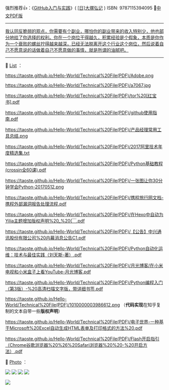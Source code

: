 强烈推荐👍：《[GitHub入门与实践](https://book.douban.com/subject/26462816/)》( [[日]大塚弘记](https://book.douban.com/subject_search?search_text=%E5%A4%A7%E5%A1%9A%E5%BC%98%E8%AE%B0) ) ISBN: 9787115394095  🔗[中文PDF版](https://taoste.github.io/Hello-World/Technical%20File(PDF)/《GitHub入门与实践》(%20%5B日%5D%20大塚弘记%20)%20中文PDF版.pdf)

-------------------------------------------------------------------------------

<a href="https://twitter.com/0792z/status/1150922079761522689">我认同反脆弱的观点，你需要有个副业，哪怕你的副业带来的收入特别少，他也部分地给了你选择的权利。你在一个岗位干得越久，积累经验是个假象，本质是你作为一个衰败的螺丝拧得越来越深，已经无法脱离开这个行业这个岗位，然后说着自己不愿意说的话做着自己不愿意做的事情，就是所谓的油腻吧。</a>

-------------------------------------------------------------------------------

📕 [List](https://taoste.github.io/Hello-World/Technical%20File(PDF)/README.md) ：

https://taoste.github.io/Hello-World/Technical%20File(PDF)/Adobe.png

https://taoste.github.io/Hello-World/Technical%20File(PDF)/a7067.jpg	

https://taoste.github.io/Hello-World/Technical%20File(PDF)/tor%20[红宝书].pdf

https://taoste.github.io/Hello-World/Technical%20File(PDF)/github使用指南.pdf

https://taoste.github.io/Hello-World/Technical%20File(PDF)/产品经理常用工具总结.png

https://taoste.github.io/Hello-World/Technical%20File(PDF)/2017阿里技术年度精选集.txt

https://taoste.github.io/Hello-World/Technical%20File(PDF)/Python基础教程(crossin全60课).pdf

https://taoste.github.io/Hello-World/Technical%20File(PDF)/一张图让你30分钟学会Python-20170512.png

https://taoste.github.io/Hello-World/Technical%20File(PDF)/携程旅行网文档-携程外部漏洞报告处理流程.pdf

https://taoste.github.io/Hello-World/Technical%20File(PDF)/在Hexo中自动为Yilia主题增加版权声明%20_%20(￣.pdf

https://taoste.github.io/Hello-World/Technical%20File(PDF)/【公告】中兴通讯股份有限公司%20内幕消息公告C1.pdf

https://taoste.github.io/Hello-World/Technical%20File(PDF)/Python自动化运维：技术与最佳实践（刘天斯-著）.pdf

https://taoste.github.io/Hello-World/Technical%20File(PDF)/月光博客/在小米电视和小米盒子上看YouTube-月光博客.pdf

https://taoste.github.io/Hello-World/Technical%20File(PDF)/Python编程入门（第3版）-%20高清扫描文字版，带详细书签.pdf

https://taoste.github.io/Hello-World/Technical%20File(PDF)/1010000003986612.png （**代码实现**在知乎复制的文本自带一些**版权声明**）

https://taoste.github.io/Hello-World/Technical%20File(PDF)/电子世界-一种基于Microsoft%20Excel自动生成HTML表单及打印格式的方法%20.pdf

https://taoste.github.io/Hello-World/Technical%20File(PDF)/Flash开启指引（Chrome谷歌浏览器%20%26%20Safari浏览器%20%20-%20开启⽅法）.pdf



📕 [Photo](https://taoste.github.io/Hello-World/Technical%20File(PDF)/README.md) ：

<img src="https://github.com/taoste/Hello-World/blob/master/GFW/近视眼的成因.jpg?raw=true"/>

<img src="https://github.com/taoste/Hello-World/blob/master/Technical%20File(PDF)/小苹果-%20带蓝牙数码调音台4路7路家用K歌唱吧会议舞台用USB带幻像.jpg?raw=true"/>

<img src="https://github.com/taoste/Hello-World/blob/master/Technical%20File(PDF)/微信运营必会武器---最新版V4----工具篇.jpg?raw=true"/>

<img src="https://github.com/taoste/Hello-World/blob/master/Technical%20File(PDF)/羽毛球场---示意图.jpg?raw=true"/>

<a href="https://www.ifanr.com/1243279" title="3000 人死亡，交通完全瘫痪，被黑客攻击的联网汽车可能带来灾难性的后果 | 爱范儿 --->这就像多米诺骨牌一样，只要一张牌倒下，随着而来的就是所有牌的倒下。何况这次，倒下的可是 20% 的「牌」。"><img src="https://camo.githubusercontent.com/f38e18bb67088e68aa3caee2160bf0daacbe7329/68747470733a2f2f73332e6966616e722e636f6d2f77702d636f6e74656e742f75706c6f6164732f323031392f30382f744f315754566e2e6769663f7261773d74727565?raw=true"/></a>
